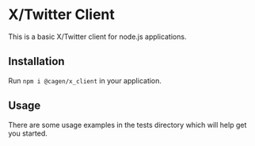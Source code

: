 # X/Twitter Client

This is a basic X/Twitter client for node.js applications.

## Installation
Run `npm i @cagen/x_client` in your application.

## Usage
There are some usage examples in the tests directory which will help get you started.
